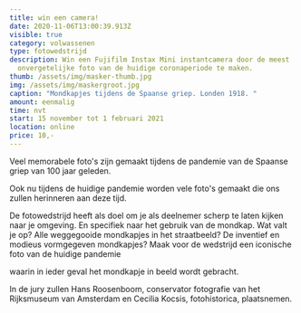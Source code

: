 ```yaml
---
title: win een camera!
date: 2020-11-06T13:00:39.913Z
visible: true
category: volwassenen
type: fotowedstrijd
description: Win een Fujifilm Instax Mini instantcamera door de meest
  onvergetelijke foto van de huidige coronaperiode te maken.
thumb: /assets/img/masker-thumb.jpg
img: /assets/img/maskergroot.jpg
caption: "Mondkapjes tijdens de Spaanse griep. Londen 1918. "
amount: eenmalig
time: nvt
start: 15 november tot 1 februari 2021
location: online
price: 10,-
---
```

Veel memorabele foto's zijn gemaakt tijdens de pandemie van de Spaanse griep van 100 jaar geleden.

Ook nu tijdens de huidige pandemie worden vele foto's gemaakt die ons zullen herinneren aan deze tijd.

De fotowedstrijd heeft als doel om je als deelnemer scherp te laten kijken naar je omgeving. En specifiek naar het gebruik van de mondkap. Wat valt je op? Alle weggegooide mondkapjes in het straatbeeld? De inventief en modieus vormgegeven mondkapjes? Maak voor de wedstrijd een iconische foto van de huidige pandemie

waarin in ieder geval het mondkapje in beeld wordt gebracht.

In de jury zullen Hans Roosenboom, conservator fotografie van het Rijksmuseum van Amsterdam en Cecilia Kocsis, fotohistorica, plaatsnemen.
